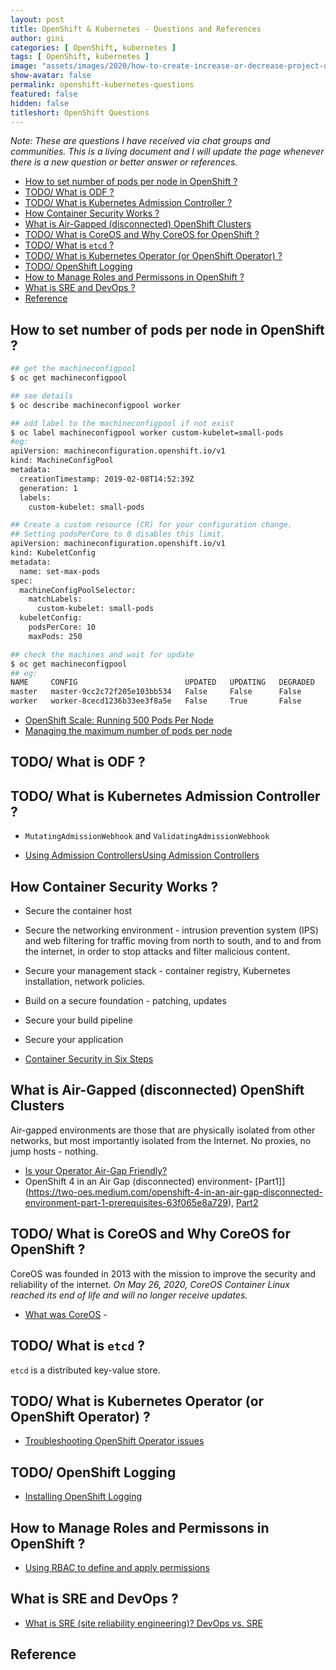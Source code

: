 ```yaml
---
layout: post
title: OpenShift & Kubernetes - Questions and References
author: gini
categories: [ OpenShift, kubernetes ]
tags: [ OpenShift, kubernetes ]
image: "assets/images/2020/how-to-create-increase-or-decrease-project-quota-in-openshift.jpg"
show-avatar: false
permalink: openshift-kubernetes-questions
featured: false
hidden: false
titleshort: OpenShift Questions
---
```


*Note: These are questions I have received via chat groups and communities. This is a living document and I will update the page whenever there is a new question or better answer or references.*

- [How to set number of pods per node in OpenShift ?](#how-to-set-number-of-pods-per-node-in-openshift-)
- [TODO/ What is ODF ?](#todo-what-is-odf-)
- [TODO/ What is Kubernetes Admission Controller ?](#todo-what-is-kubernetes-admission-controller-)
- [How Container Security Works ?](#how-container-security-works-)
- [What is Air-Gapped (disconnected) OpenShift Clusters](#what-is-air-gapped-disconnected-openshift-clusters)
- [TODO/ What is CoreOS and Why CoreOS for OpenShift ?](#todo-what-is-coreos-and-why-coreos-for-openshift-)
- [TODO/ What is `etcd` ?](#todo-what-is-etcd-)
- [TODO/ What is Kubernetes Operator (or OpenShift Operator) ?](#todo-what-is-kubernetes-operator-or-openshift-operator-)
- [TODO/ OpenShift Logging](#todo-openshift-logging)
- [How to Manage Roles and Permissons in OpenShift ?](#how-to-manage-roles-and-permissons-in-openshift-)
- [What is SRE and DevOps ?](#what-is-sre-and-devops-)
- [Reference](#reference)

## How to set number of pods per node in OpenShift ?

```bash
## get the machineconfigpool
$ oc get machineconfigpool

## see details
$ oc describe machineconfigpool worker

## add label to the machineconfigpool if not exist
$ oc label machineconfigpool worker custom-kubelet=small-pods
#eg:
apiVersion: machineconfiguration.openshift.io/v1
kind: MachineConfigPool
metadata:
  creationTimestamp: 2019-02-08T14:52:39Z
  generation: 1
  labels:
    custom-kubelet: small-pods 

## Create a custom resource (CR) for your configuration change.
## Setting podsPerCore to 0 disables this limit.
apiVersion: machineconfiguration.openshift.io/v1
kind: KubeletConfig
metadata:
  name: set-max-pods 
spec:
  machineConfigPoolSelector:
    matchLabels:
      custom-kubelet: small-pods 
  kubeletConfig:
    podsPerCore: 10 
    maxPods: 250 

## check the machines and wait for update
$ oc get machineconfigpool 
## eg:
NAME     CONFIG                        UPDATED   UPDATING   DEGRADED
master   master-9cc2c72f205e103bb534   False     False      False
worker   worker-8cecd1236b33ee3f8a5e   False     True       False
```

- [OpenShift Scale: Running 500 Pods Per Node](https://www.openshift.com/blog/500_pods_per_node)
- [Managing the maximum number of pods per node](https://docs.openshift.com/container-platform/4.6/nodes/nodes/nodes-nodes-managing-max-pods.html)

## TODO/ What is ODF ?

## TODO/ What is Kubernetes Admission Controller ?
- `MutatingAdmissionWebhook` and `ValidatingAdmissionWebhook`

- [Using Admission ControllersUsing Admission Controllers](https://kubernetes.io/docs/reference/access-authn-authz/admission-controllers/)

## How Container Security Works ?
-  Secure the container host
-  Secure the networking environment -  intrusion prevention system (IPS) and web filtering for traffic moving from north to south, and to and from the internet, in order to stop attacks and filter malicious content.
-  Secure your management stack - container registry, Kubernetes installation, network policies.
-  Build on a secure foundation - patching, updates
-  Secure your build pipeline
-  Secure your application

- [Container Security in Six Steps](https://www.trendmicro.com/vinfo/sg/security/news/security-technology/container-security-in-six-steps)


## What is Air-Gapped (disconnected) OpenShift Clusters

Air-gapped environments are those that are physically isolated from other networks, but most importantly isolated from the Internet. No proxies, no jump hosts - nothing. 

- [Is your Operator Air-Gap Friendly?](https://www.openshift.com/blog/is-your-operator-air-gap-friendly)
- OpenShift 4 in an Air Gap (disconnected) environment- [Part1]](https://two-oes.medium.com/openshift-4-in-an-air-gap-disconnected-environment-part-1-prerequisites-63f065e8a729), [Part2](https://two-oes.medium.com/openshift-4-in-an-air-gap-disconnected-environment-part-2-installation-1dd8bf085fdd)

## TODO/ What is CoreOS and Why CoreOS for OpenShift ?

CoreOS was founded in 2013 with the mission to improve the security and reliability of the internet. *On May 26, 2020, CoreOS Container Linux reached its end of life and will no longer receive updates.*

- [What was CoreOS](https://www.openshift.com/learn/topics/coreos) - 


## TODO/ What is `etcd` ?

`etcd` is a distributed key-value store.

## TODO/ What is Kubernetes Operator (or OpenShift Operator) ?

- [Troubleshooting OpenShift Operator issues](https://docs.openshift.com/container-platform/4.5/support/troubleshooting/troubleshooting-operator-issues.html)

## TODO/ OpenShift Logging

- [Installing OpenShift Logging](https://docs.openshift.com/container-platform/4.7/logging/cluster-logging-deploying.html)

## How to Manage Roles and Permissons in OpenShift ?

- [Using RBAC to define and apply permissions](https://docs.openshift.com/container-platform/4.7/authentication/using-rbac.html)

## What is SRE and DevOps ?

- [What is SRE (site reliability engineering)? DevOps vs. SRE](https://www.redhat.com/en/topics/devops/what-is-sre)

## Reference
